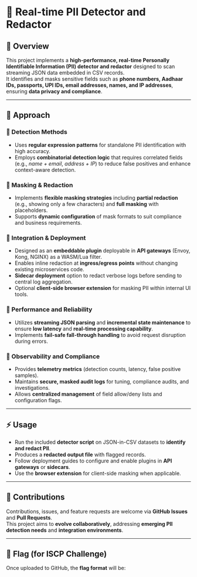 # 🚀 Real-time PII Detector and Redactor

## 📌 Overview
This project implements a **high-performance, real-time Personally Identifiable Information (PII) detector and redactor** designed to scan streaming JSON data embedded in CSV records.  
It identifies and masks sensitive fields such as **phone numbers, Aadhaar IDs, passports, UPI IDs, email addresses, names, and IP addresses**, ensuring **data privacy and compliance**.

---

## 🔎 Approach

### 🔹 Detection Methods
- Uses **regular expression patterns** for standalone PII identification with high accuracy.  
- Employs **combinatorial detection logic** that requires correlated fields (e.g., *name + email*, *address + IP*) to reduce false positives and enhance context-aware detection.  

### 🔹 Masking & Redaction
- Implements **flexible masking strategies** including **partial redaction** (e.g., showing only a few characters) and **full masking** with placeholders.  
- Supports **dynamic configuration** of mask formats to suit compliance and business requirements.  

### 🔹 Integration & Deployment
- Designed as an **embeddable plugin** deployable in **API gateways** (Envoy, Kong, NGINX) as a WASM/Lua filter.  
- Enables inline redaction at **ingress/egress points** without changing existing microservices code.  
- **Sidecar deployment** option to redact verbose logs before sending to central log aggregation.  
- Optional **client-side browser extension** for masking PII within internal UI tools.  

### 🔹 Performance and Reliability
- Utilizes **streaming JSON parsing** and **incremental state maintenance** to ensure **low latency** and **real-time processing capability**.  
- Implements **fail-safe fall-through handling** to avoid request disruption during errors.  

### 🔹 Observability and Compliance
- Provides **telemetry metrics** (detection counts, latency, false positive samples).  
- Maintains **secure, masked audit logs** for tuning, compliance audits, and investigations.  
- Allows **centralized management** of field allow/deny lists and configuration flags.  

---

## ⚡ Usage
- Run the included **detector script** on JSON-in-CSV datasets to **identify and redact PII**.  
- Produces a **redacted output file** with flagged records.  
- Follow deployment guides to configure and enable plugins in **API gateways** or **sidecars**.  
- Use the **browser extension** for client-side masking when applicable.  

---

## 🤝 Contributions
Contributions, issues, and feature requests are welcome via **GitHub Issues** and **Pull Requests**.  
This project aims to **evolve collaboratively**, addressing **emerging PII detection needs** and **integration environments**.

---

## 🏁 Flag (for ISCP Challenge)
Once uploaded to GitHub, the **flag format** will be:  
